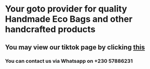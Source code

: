 # Your goto provider for quality Handmade Eco Bags and other handcrafted products
## You may view our tiktok page by clicking <a href="[https://www.tiktok.com/@_graciouscrafts]"> this </a>
### You can contact us via Whatsapp on +230 57886231

